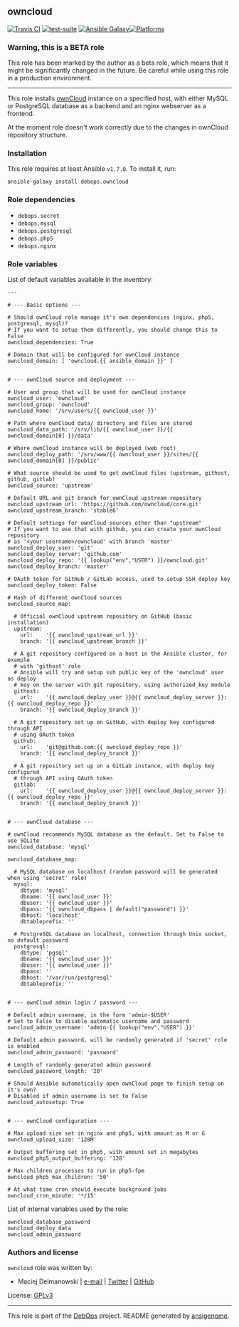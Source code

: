 ## owncloud

[![Travis CI](https://secure.travis-ci.org/debops/ansible-owncloud.png)](http://travis-ci.org/debops/ansible-owncloud) [![test-suite](http://img.shields.io/badge/test--suite-ansible--owncloud-blue.svg)](https://github.com/debops/test-suite/tree/master/ansible-owncloud/) [![Ansible Galaxy](http://img.shields.io/badge/galaxy-debops.owncloud-660198.svg)](https://galaxy.ansible.com/list#/roles/1584)[![Platforms](http://img.shields.io/badge/platforms-debian%20|%20ubuntu-lightgrey.svg)](#)

### Warning, this is a BETA role

This role has been marked by the author as a beta role, which means that it
might be significantly changed in the future. Be careful while using this role
in a production environment.

***
This role installs [ownCloud](http://owncloud.org/) instance on a specified
host, with either MySQL or PostgreSQL database as a backend and an nginx
webserver as a frontend.

At the moment role doesn't work correctly due to the changes in ownCloud
repository structure.


### Installation

This role requires at least Ansible `v1.7.0`. To install it, run:

    ansible-galaxy install debops.owncloud



### Role dependencies

- `debops.secret`
- `debops.mysql`
- `debops.postgresql`
- `debops.php5`
- `debops.nginx`



### Role variables

List of default variables available in the inventory:

    ---
    
    # --- Basic options ---
    
    # Should ownCloud role manage it's own dependencies (nginx, php5, postgresql, mysql)?
    # If you want to setup them differently, you should change this to False
    owncloud_dependencies: True
    
    # Domain that will be configured for ownCloud instance
    owncloud_domain: [ 'owncloud.{{ ansible_domain }}' ]
    
    
    # --- ownCloud source and deployment ---
    
    # User and group that will be used for ownCloud instance
    owncloud_user: 'owncloud'
    owncloud_group: 'owncloud'
    owncloud_home: '/srv/users/{{ owncloud_user }}'
    
    # Path where ownCloud data/ directory and files are stored
    owncloud_data_path: '/srv/lib/{{ owncloud_user }}/{{ owncloud_domain[0] }}/data'
    
    # Where ownCloud instance will be deployed (web root)
    owncloud_deploy_path: '/srv/www/{{ owncloud_user }}/sites/{{ owncloud_domain[0] }}/public'
    
    # What source should be used to get ownCloud files (upstream, githost, github, gitlab)
    owncloud_source: 'upstream'
    
    # Default URL and git branch for ownCloud upstream repository
    owncloud_upstream_url: 'https://github.com/owncloud/core.git'
    owncloud_upstream_branch: 'stable6'
    
    # Default settings for ownCloud sources other than "upstream"
    # If you want to use that with github, you can create your ownCloud repository
    # as '<your username>/owncloud' with branch 'master'
    owncloud_deploy_user: 'git'
    owncloud_deploy_server: 'github.com'
    owncloud_deploy_repo: '{{ lookup("env","USER") }}/owncloud.git'
    owncloud_deploy_branch: 'master'
    
    # OAuth token for GitHub / GitLab access, used to setup SSH deploy key
    owncloud_deploy_token: False
    
    # Hash of different ownCloud sources
    owncloud_source_map:
    
      # Official ownCloud upstream repository on GitHub (basic installation)
      upstream:
        url:    '{{ owncloud_upstream_url }}'
        branch: '{{ owncloud_upstream_branch }}'
    
      # A git repository configured on a host in the Ansible cluster, for example
      # with 'githost' role
      # Ansible will try and setup ssh public key of the 'owncloud' user as deploy
      # key on the server with git repository, using authorized_key module
      githost:
        url:    '{{ owncloud_deploy_user }}@{{ owncloud_deploy_server }}:{{ owncloud_deploy_repo }}'
        branch: '{{ owncloud_deploy_branch }}'
    
      # A git repository set up on GitHub, with deploy key configured through API
      # using OAuth token
      github:
        url:    'git@github.com:{{ owncloud_deploy_repo }}'
        branch: '{{ owncloud_deploy_branch }}'
    
      # A git repository set up on a GitLab instance, with deploy key configured
      # through API using OAuth token
      gitlab:
        url:    '{{ owncloud_deploy_user }}@{{ owncloud_deploy_server }}:{{ owncloud_deploy_repo }}'
        branch: '{{ owncloud_deploy_branch }}'
    
    
    # --- ownCloud database ---
    
    # ownCloud recommends MySQL database as the default. Set to False to use SQLite
    owncloud_database: 'mysql'
    
    owncloud_database_map:
    
      # MySQL database on localhost (random password will be generated when using 'secret' role)
      mysql:
        dbtype: 'mysql'
        dbname: '{{ owncloud_user }}'
        dbuser: '{{ owncloud_user }}'
        dbpass: '{{ owncloud_dbpass | default("password") }}'
        dbhost: 'localhost'
        dbtableprefix: ''
    
      # PostgreSQL database on localhost, connection through Unix socket, no default password
      postgresql:
        dbtype: 'pgsql'
        dbname: '{{ owncloud_user }}'
        dbuser: '{{ owncloud_user }}'
        dbpass: ''
        dbhost: '/var/run/postgresql'
        dbtableprefix: ''
    
    
    # --- ownCloud admin login / password ---
    
    # Default admin username, in the form 'admin-$USER'
    # Set to False to disable automatic username and password
    owncloud_admin_username: 'admin-{{ lookup("env","USER") }}'
    
    # Default admin password, will be randomly generated if 'secret' role is enabled
    owncloud_admin_password: 'password'
    
    # Length of randomly generated admin password
    owncloud_password_length: '20'
    
    # Should Ansible automatically open ownCloud page to finish setup on it's own?
    # Disabled if admin username is set to False
    owncloud_autosetup: True
    
    
    # --- ownCloud configuration ---
    
    # Max upload size set in nginx and php5, with amount as M or G
    owncloud_upload_size: '128M'
    
    # Output buffering set in php5, with amount set in megabytes
    owncloud_php5_output_buffering: '128'
    
    # Max children processes to run in php5-fpm
    owncloud_php5_max_children: '50'
    
    # At what time cron should execute background jobs
    owncloud_cron_minute: '*/15'



List of internal variables used by the role:

    owncloud_database_password
    owncloud_deploy_data
    owncloud_admin_password


### Authors and license

`owncloud` role was written by:

- Maciej Delmanowski | [e-mail](mailto:drybjed@gmail.com) | [Twitter](https://twitter.com/drybjed) | [GitHub](https://github.com/drybjed)

License: [GPLv3](https://tldrlegal.com/license/gnu-general-public-license-v3-(gpl-3))

***

This role is part of the [DebOps](http://debops.org/) project. README generated by [ansigenome](https://github.com/nickjj/ansigenome/).
